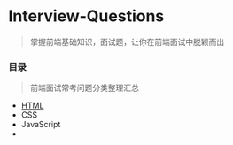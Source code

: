 # Interview-Questions
> 掌握前端基础知识，面试题，让你在前端面试中脱颖而出

### 目录
> 前端面试常考问题分类整理汇总
* [HTML](https://github.com/Aw5850/Interview/blob/master/HTML.md)
* CSS
* JavaScript
* 
